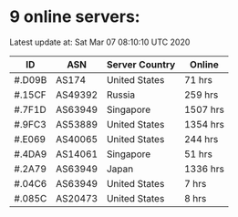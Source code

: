 # 9 online servers:

Latest update at: Sat Mar 07 08:10:10 UTC 2020

| ID | ASN | Server Country | Online |
| -- | --- | -------------- | ------ |
| #.D09B | AS174 | United States | 71 hrs |
| #.15CF | AS49392 | Russia | 259 hrs |
| #.7F1D | AS63949 | Singapore | 1507 hrs |
| #.9FC3 | AS53889 | United States | 1354 hrs |
| #.E069 | AS40065 | United States | 244 hrs |
| #.4DA9 | AS14061 | Singapore | 51 hrs |
| #.2A79 | AS63949 | Japan | 1336 hrs |
| #.04C6 | AS63949 | United States | 7 hrs |
| #.085C | AS20473 | United States | 8 hrs |

